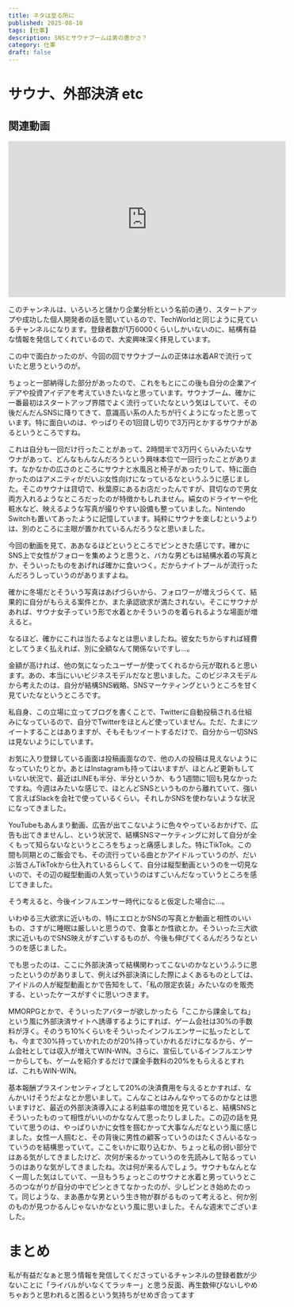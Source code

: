 ```yaml
---
title: ネタは至る所に
published: 2025-08-10
tags: [仕事]
description: SNSとサウナブームは男の愚かさ？
category: 仕事
draft: false
---
```


# サウナ、外部決済 etc


## 関連動画

<iframe width="560" height="315" src="https://www.youtube.com/embed/OlZE2TXl28U" title="YouTube video player" frameborder="0" allow="accelerometer; autoplay; clipboard-write; encrypted-media; gyroscope; picture-in-picture; web-share" allowfullscreen></iframe>


このチャンネルは、いろいろと儲かり企業分析という名前の通り、スタートアップや成功した個人開発者の話を聞いているので、TechWorldと同じように見ているチャンネルになります。登録者数が1万6000くらいしかいないのに、結構有益な情報を発信してくれているので、大変興味深く拝見しています。

この中で面白かったのが、今回の回でサウナブームの正体は水着ARで流行っていたと思うというのが。

ちょっと一部納得した部分があったので、これをもとにこの後も自分の企業アイデアや投資アイデアを考えていきたいなと思っています。サウナブーム、確かに一番最初はスタートアップ界隈でよく流行っていたなという気はしていて、その後だんだんSNSに降りてきて、意識高い系の人たちが行くようになったと思っています。特に面白いのは、やっぱりその1回貸し切りで3万円とかするサウナがあるというところですね。

これは自分も一回だけ行ったことがあって、2時間半で3万円くらいみたいなサウナがあって、どんなもんなんだろうという興味本位で一回行ったことがあります。なかなかの広さのところにサウナと水風呂と椅子があったりして、特に面白かったのはアメニティがだいぶ女性向けになっているなというふうに感じました。そこのサウナは貸切で、秋葉原にあるお店だったんですが、貸切なので男女両方入れるようなところだったのが特徴かもしれません。絹女のドライヤーや化粧水など、映えるような写真が撮りやすい設備も整っていました。Nintendo Switchも置いてあったように記憶しています。純粋にサウナを楽しむというよりは、別のところに主眼が置かれているんだろうなと思いました。

今回の動画を見て、ああなるほどというところでピンときた感じです。確かにSNS上で女性がフォローを集めようと思うと、バカな男どもは結構水着の写真とか、そういったものをあげれば確かに食いつく。だからナイトプールが流行ったんだろうしっていうのがありますよね。

確かに冬場だとそういう写真はあげづらいから、フォロワーが増えづらくて、結果的に自分がもらえる案件とか、また承認欲求が満たされない。そこにサウナがあれば、サウナ女子っていう形で水着とかそういうのを着られるような場面が増えると。

なるほど、確かにこれは当たるよなとは思いましたね。彼女たちからすれば経費としてうまく払えれば、別に全額なんて関係ないですし…。

金額が高ければ、他の気になったユーザーが使ってくれるから元が取れると思います。あの、本当にいいビジネスモデルだなと思いました。このビジネスモデルから考えたのは、自分が結構SNS戦略、SNSマーケティングというところを甘く見ていたなというところです。

私自身、この立場に立ってブログを書くことで、Twitterに自動投稿される仕組みになっているので、自分でTwitterをほとんど使っていません。ただ、たまにツイートすることはありますが、そもそもツイートするだけで、自分から一切SNSは見ないようにしています。

お気に入り登録している画面は投稿画面なので、他の人の投稿は見えないようになっていたりとか。あとはInstagramも持ってはいますが、ほとんど更新もしていない状況で、最近はLINEも半分、半分というか、もう1週間に1回も見なかったですね。今週はみたいな感じで、ほとんどSNSというものから離れていて、強いて言えばSlackを会社で使っているくらい。それしかSNSを使わないような状況になってきました。

YouTubeもあんまり動画、広告が出てこないように色々やっているおかげで、広告も出てきませんし、という状況で、結構SNSマーケティングに対して自分が全くもって知らないなというところをちょっと痛感しました。特にTikTok。この間も同期とのご飯会でも、その流行っている曲とかアイドルっていうのが、だいぶ皆さんTikTokから仕入れているらしくて、自分は縦型動画というのを一切見ないので、その辺の縦型動画の人気っていうのはすごいんだなっていうところを感じてきました。

そう考えると、今後インフルエンサー時代になると仮定した場合に…。

いわゆる三大欲求に近いもの、特にエロとかSNSの写真とか動画と相性のいいもの、さすがに睡眠は厳しいと思うので、食事とか性欲とか。そういった三大欲求に近いものでSNS映えがすごいするものが、今後も伸びてくるんだろうなというのを感じました。

でも思ったのは、ここに外部決済って結構関わってこないのかなというふうに思ったというのがありまして、例えば外部決済にした際によくあるものとしては、アイドルの人が縦型動画とかで告知をして、「私の限定衣装」みたいなのを販売する、といったケースがすぐに思いつきます。

MMORPGとかで、そういったアバターが欲しかったら「ここから課金してね」という風に外部決済サイトへ誘導するようにすれば、ゲーム会社は30%の手数料が浮く。そのうち10%くらいをそういったインフルエンサーに払ったとしても、今まで30%持っていかれたのが20%持っていかれるだけになるから、ゲーム会社としては収入が増えてWIN-WIN。さらに、宣伝しているインフルエンサーからしても、ゲームを紹介するだけで課金手数料の20%をもらえるとすれば、これもWIN-WIN。

基本報酬プラスインセンティブとして20%の決済費用を与えるとかすれば、なんかいけそうだよなとか思いまして。こんなことはみんなやってるのかなとは思いますけど、最近の外部決済導入による利益率の増加を見ていると、結構SNSとそういったものって相性がいいのかななんて思ったりしました。この辺の話を見ていて思うのは、やっぱりいかに女性を掴むかって大事なんだなという風に感じました。女性一人掴むと、その背後に男性の顧客っていうのはたくさんいるなっていうのを結構思っていて。ここをいかに取り込むか、ちょっと私の弱い部分ではある気がしてきましたけど、次何が来るかっていうのを先読みして貼るっていうのはありな気がしてきましたね。次は何が来るんでしょう。サウナもなんとなく一周した気はしていて、一旦もうちょっとこのサウナと水着と男っていうところのつながりが自分の中でピンときてなかったのが、少しピンとき始めたのって。同じような、まあ愚かな男という生き物が群がるものって考えると、何か別のものが見つかるんじゃないかなという風に思いました。そんな週末でございました。


# まとめ

私が有益だなぁと思う情報を発信してくださっているチャンネルの登録者数が少ないことに「ライバルがいなくてラッキー」と思う反面、再生数伸びないしやめちゃおうと思われると困るという気持ちがせめぎ合ってます

